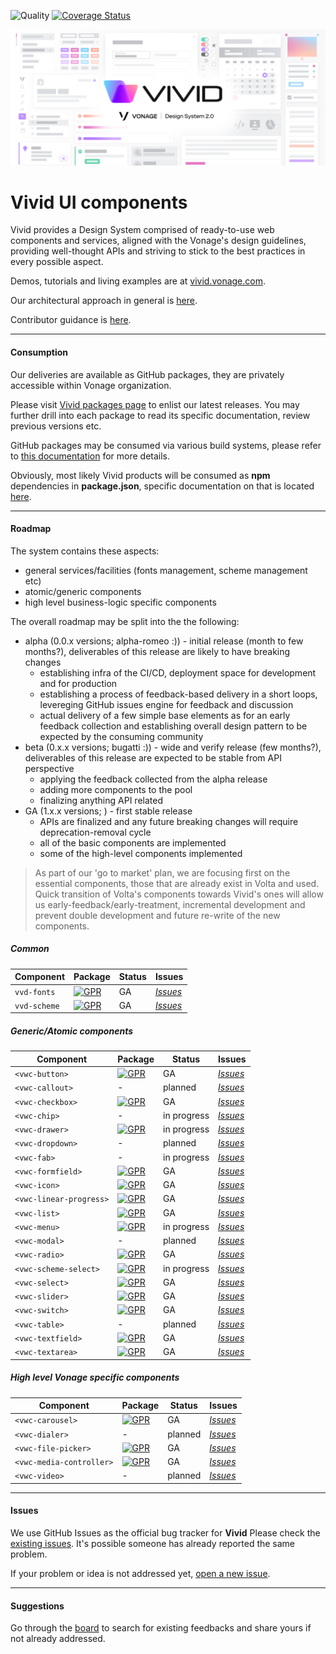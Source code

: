 ![Quality](https://github.com/Vonage/vivid/workflows/Compile%20&%20Test/badge.svg) [![Coverage Status](https://coveralls.io/repos/github/Vonage/vivid/badge.svg?t=v9CrbP)](https://coveralls.io/github/Vonage/vivid)

<p align="center">
  <img src="./assets/images/vivid-hero.png"></img>
</p>

# Vivid UI components

Vivid provides a Design System comprised of ready-to-use web components and services, aligned with the Vonage's design guidelines, providing well-thought APIs and striving to stick to the best practices in every possible aspect.

Demos, tutorials and living examples are at [vivid.vonage.com](https://vivid.vonage.com).

Our architectural approach in general is [here](./docs/architecture.md).

Contributor guidance is [here](./docs/contributing.md).

---

#### Consumption

Our deliveries are available as GitHub packages, they are privately accessible within Vonage organization.

Please visit [Vivid packages page](https://github.com/Vonage/vivid/packages) to enlist our latest releases. You may further drill into each package to read its specific documentation, review previous versions etc.

GitHub packages may be consumed via various build systems, please refer to [this documentation](https://help.github.com/en/packages/using-github-packages-with-your-projects-ecosystem) for more details.

Obviously, most likely Vivid products will be consumed as **npm** dependencies in **package.json**, specific documentation on that is located [here](https://help.github.com/en/packages/using-github-packages-with-your-projects-ecosystem/configuring-npm-for-use-with-github-packages#installing-a-package).

---

#### Roadmap

The system contains these aspects:

- general services/facilities (fonts management, scheme management etc)
- atomic/generic components
- high level business-logic specific components

The overall roadmap may be split into the the following:

- alpha (0.0.x versions; alpha-romeo :)) - initial release (month to few months?), deliverables of this release are likely to have breaking changes
  - establishing infra of the CI/CD, deployment space for development and for production
  - establishing a process of feedback-based delivery in a short loops, levereging GitHub issues engine for feedback and discussion
  - actual delivery of a few simple base elements as for an early feedback collection and establishing overall design pattern to be expected by the consuming community
- beta (0.x.x versions; bugatti :)) - wide and verify release (few months?), deliverables of this release are expected to be stable from API perspective
  - applying the feedback collected from the alpha release
  - adding more components to the pool
  - finalizing anything API related
- GA (1.x.x versions; ) - first stable release
  - APIs are finalized and any future breaking changes will require deprecation-removal cycle
  - all of the basic components are implemented
  - some of the high-level components implemented

> As part of our 'go to market' plan, we are focusing first on the essential components, those that are already exist in Volta and used. Quick transition of Volta's components towards Vivid's ones will allow us early-feedback/early-treatment, incremental development and prevent double development and future re-write of the new components.

##### Common

| Component    | Package                                                                                                                                      | Status | Issues                                                                                        |
| ------------ | -------------------------------------------------------------------------------------------------------------------------------------------- | ------ | --------------------------------------------------------------------------------------------- |
| `vvd-fonts`  | [![GPR](https://img.shields.io/static/v1?label=GPR&message=0.15.2&color=green&logo=github)](https://github.com/Vonage/vivid/packages/235315) | GA     | [_Issues_](https://github.com/Vonage/vivid/issues?q=is%3Aissue+is%3Aopen+font+fonts)          |
| `vvd-scheme` | [![GPR](https://img.shields.io/static/v1?label=GPR&message=0.15.2&color=green&logo=github)](https://github.com/Vonage/vivid/packages/235300) | GA     | [_Issues_](https://github.com/Vonage/vivid/issues?q=is%3Aissue+is%3Aopen+scheme+schema+theme) |

##### Generic/Atomic components

| Component               | Package                                                                                                                                              | Status      | Issues                                                                                               |
| ----------------------- | ---------------------------------------------------------------------------------------------------------------------------------------------------- | ----------- | ---------------------------------------------------------------------------------------------------- |
| `<vwc-button>`          | [![GPR](https://img.shields.io/static/v1?label=GPR&message=0.15.2&color=green&logo=github)](https://github.com/Vonage/vivid/packages/165931)         | GA          | [_Issues_](https://github.com/Vonage/vivid/issues?q=is%3Aissue+is%3Aopen+button)                     |
| `<vwc-callout>`         | -                                                                                                                                                    | planned     | [_Issues_](https://github.com/Vonage/vivid/issues?q=is%3Aissue+is%3Aopen+callout)                    |
| `<vwc-checkbox>`        | [![GPR](https://img.shields.io/static/v1?label=GPR&message=0.15.2&color=green&logo=github)](https://github.com/Vonage/vivid/packages/235311)         | GA          | [_Issues_](https://github.com/Vonage/vivid/issues?q=is%3Aissue+is%3Aopen+checkbox)                   |
| `<vwc-chip>`            | -                                                                                                                                                    | in progress | [_Issues_](https://github.com/Vonage/vivid/issues?q=is%3Aissue+is%3Aopen+chip+chips)                 |
| `<vwc-drawer>`          | [![GPR](https://img.shields.io/static/v1?label=GPR&message=0.15.2&color=green&logo=github)](https://github.com/Vonage/vivid/packages/235307)         | in progress | [_Issues_](https://github.com/Vonage/vivid/issues?q=is%3Aissue+is%3Aopen+drawer)                     |
| `<vwc-dropdown>`        | -                                                                                                                                                    | planned     | [_Issues_](https://github.com/Vonage/vivid/issues?q=is%3Aissue+is%3Aopen+dropdown)                   |
| `<vwc-fab>`             | -                                                                                                                                                    | in progress | [_Issues_](https://github.com/Vonage/vivid/issues?q=is%3Aissue+is%3Aopen+fab)                        |
| `<vwc-formfield>`       | [![GPR](https://img.shields.io/static/v1?label=GPR&message=0.15.2&color=green&logo=github)](https://github.com/Vonage/vivid/packages/235309)         | GA          | [_Issues_](https://github.com/Vonage/vivid/issues?q=is%3Aissue+is%3Aopen+formfield)                  |
| `<vwc-icon>`            | [![GPR](https://img.shields.io/static/v1?label=GPR&message=0.15.2&color=green&logo=github)](https://github.com/Vonage/vivid/packages/235306)         | GA          | [_Issues_](https://github.com/Vonage/vivid/issues?q=is%3Aissue+is%3Aopen+icon)                       |
| `<vwc-linear-progress>` | [![GPR](https://img.shields.io/static/v1?label=GPR&message=0.0.12-alpha.0&color=green&logo=github)](https://github.com/Vonage/vivid/packages/267584) | GA          | [_Issues_](https://github.com/Vonage/vivid/issues?q=is%3Aissue+is%3Aopen+linear+progress)            |
| `<vwc-list>`            | [![GPR](https://img.shields.io/static/v1?label=GPR&message=0.15.2&color=green&logo=github)](https://github.com/Vonage/vivid/packages/235303)         | GA          | [_Issues_](https://github.com/Vonage/vivid/issues?q=is%3Aissue+is%3Aopen+list)                       |
| `<vwc-menu>`            | [![GPR](https://img.shields.io/static/v1?label=GPR&message=0.15.2&color=green&logo=github)](https://github.com/Vonage/vivid/packages/235299)         | in progress | [_Issues_](https://github.com/Vonage/vivid/issues?q=is%3Aissue+is%3Aopen+menu)                       |
| `<vwc-modal>`           | -                                                                                                                                                    | planned     | [_Issues_](https://github.com/Vonage/vivid/issues?q=is%3Aissue+is%3Aopen+modal)                      |
| `<vwc-radio>`           | [![GPR](https://img.shields.io/static/v1?label=GPR&message=0.15.2&color=green&logo=github)](https://github.com/Vonage/vivid/packages/282592)         | GA          | [_Issues_](https://github.com/Vonage/vivid/issues?q=is%3Aissue+is%3Aopen+radio)                      |
| `<vwc-scheme-select>`   | [![GPR](https://img.shields.io/static/v1?label=GPR&message=0.15.2&color=green&logo=github)](https://github.com/Vonage/vivid/packages/235304)         | in progress | [_Issues_](https://github.com/Vonage/vivid/issues?q=is%3Aissue+is%3Aopen+scheme+schema+theme+select) |
| `<vwc-select>`          | [![GPR](https://img.shields.io/static/v1?label=GPR&message=0.15.2&color=green&logo=github)](https://github.com/Vonage/vivid/packages/235301)         | GA          | [_Issues_](https://github.com/Vonage/vivid/issues?q=is%3Aissue+is%3Aopen+select)                     |
| `<vwc-slider>`          | [![GPR](https://img.shields.io/static/v1?label=GPR&message=0.15.2&color=green&logo=github)](https://github.com/Vonage/vivid/packages/251037)         | GA          | [_Issues_](https://github.com/Vonage/vivid/issues?q=is%3Aissue+is%3Aopen+slider)                     |
| `<vwc-switch>`          | [![GPR](https://img.shields.io/static/v1?label=GPR&message=0.15.2&color=green&logo=github)](https://github.com/Vonage/vivid/packages/235302)         | GA          | [_Issues_](https://github.com/Vonage/vivid/issues?q=is%3Aissue+is%3Aopen+switch)                     |
| `<vwc-table>`           | -                                                                                                                                                    | planned     | [_Issues_](https://github.com/Vonage/vivid/issues?q=is%3Aissue+is%3Aopen+table)                      |
| `<vwc-textfield>`       | [![GPR](https://img.shields.io/static/v1?label=GPR&message=0.15.2&color=green&logo=github)](https://github.com/Vonage/vivid/packages/166369)         | GA          | [_Issues_](https://github.com/Vonage/vivid/issues?q=is%3Aissue+is%3Aopen+textfield)                  |
| `<vwc-textarea>`        | [![GPR](https://img.shields.io/static/v1?label=GPR&message=0.15.2&color=green&logo=github)](https://github.com/Vonage/vivid/packages/235308)         | GA          | [_Issues_](https://github.com/Vonage/vivid/issues?q=is%3Aissue+is%3Aopen+textarea)                   |

##### High level Vonage specific components

| Component                | Package                                                                                                                                      | Status  | Issues                                                                                             |
| ------------------------ | -------------------------------------------------------------------------------------------------------------------------------------------- | ------- | -------------------------------------------------------------------------------------------------- |
| `<vwc-carousel>`         | [![GPR](https://img.shields.io/static/v1?label=GPR&message=0.15.2&color=green&logo=github)](https://github.com/Vonage/vivid/packages/299747) | GA      | [_Issues_](https://github.com/Vonage/vivid/issues?q=is%3Aissue+is%3Aopen+carousel)                 |
| `<vwc-dialer>`           | -                                                                                                                                            | planned | [_Issues_](https://github.com/Vonage/vivid/issues?q=is%3Aissue+is%3Aopen+dialer)                   |
| `<vwc-file-picker>`      | [![GPR](https://img.shields.io/static/v1?label=GPR&message=0.15.2&color=green&logo=github)](https://github.com/Vonage/vivid/packages/235308) | GA      | [_Issues_](https://github.com/Vonage/vivid/issues?q=is%3Aissue+is%3Aopen+file+picker+filepicker)   |
| `<vwc-media-controller>` | [![GPR](https://img.shields.io/static/v1?label=GPR&message=0.15.2&color=green&logo=github)](https://github.com/Vonage/vivid/packages/381994) | GA      | [_Issues_](https://github.com/Vonage/vivid/issues?q=is%3Aissue+is%3Aopen+media+controller)         |
| `<vwc-video>`            | -                                                                                                                                            | planned | [_Issues_](https://github.com/Vonage/vivid/issues?q=is%3Aissue+is%3Aopen+video+player+videoplayer) |

---

#### Issues

We use GitHub Issues as the official bug tracker for **Vivid** Please check the [existing issues](https://github.com/vonage/vivid/issues). It's possible someone has already reported the same problem.

If your problem or idea is not addressed yet, [open a new issue](https://github.com/vonage/vivid/issues/new).

---

#### Suggestions

Go through the [board](https://github.com/vonage/vivid/projects/1) to search for existing feedbacks and share yours if not already addressed.
